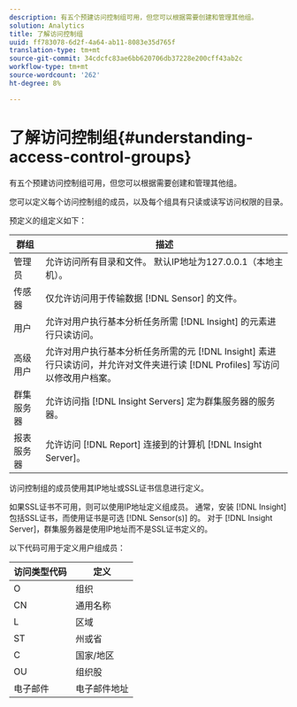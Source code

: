 ```yaml
---
description: 有五个预建访问控制组可用，但您可以根据需要创建和管理其他组。
solution: Analytics
title: 了解访问控制组
uuid: ff783078-6d2f-4a64-ab11-8083e35d765f
translation-type: tm+mt
source-git-commit: 34cdcfc83ae6bb620706db37228e200cff43ab2c
workflow-type: tm+mt
source-wordcount: '262'
ht-degree: 8%

---
```



# 了解访问控制组{#understanding-access-control-groups}

有五个预建访问控制组可用，但您可以根据需要创建和管理其他组。

您可以定义每个访问控制组的成员，以及每个组具有只读或读写访问权限的目录。

预定义的组定义如下：

| 群组 | 描述 |
|---|---|
| 管理员 | 允许访问所有目录和文件。 默认IP地址为127.0.0.1（本地主机）。 |
| 传感器 | 仅允许访问用于传输数据 [!DNL Sensor] 的文件。 |
| 用户 | 允许对用户执行基本分析任务所需 [!DNL Insight] 的元素进行只读访问。 |
| 高级用户 | 允许对用户执行基本分析任务所需的元 [!DNL Insight] 素进行只读访问，并允许对文件夹进行读 [!DNL Profiles] 写访问以修改用户档案。 |
| 群集服务器 | 允许访问指 [!DNL Insight Servers] 定为群集服务器的服务器。 |
| 报表服务器 | 允许访问 [!DNL Report] 连接到的计算机 [!DNL Insight Server]。 |

访问控制组的成员使用其IP地址或SSL证书信息进行定义。

如果SSL证书不可用，则可以使用IP地址定义组成员。 通常，安装 [!DNL Insight] 包括SSL证书，而使用证书是可选 [!DNL Sensor(s)] 的。 对于 [!DNL Insight Server]，群集服务器是使用IP地址而不是SSL证书定义的。

以下代码可用于定义用户组成员：

| 访问类型代码 | 定义 |
|---|---|
| O | 组织 |
| CN | 通用名称 |
| L | 区域 |
| ST | 州或省 |
| C | 国家/地区 |
| OU | 组织股 |
| 电子邮件 | 电子邮件地址 |

